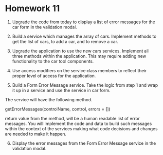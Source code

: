 # Homework 11

1. Upgrade the code from today to display a list of error messages for the car form in the validation modal.

2. Build a service which manages the array of cars. Implement methods to get the list of cars, to add a car, and to remove a car.

3. Upgrade the application to use the new cars services. Implement all three methods within the application. This may require adding new functionality to the car tool components.

4. Use access modifiers on the service class members to reflect their proper level of access for the application.

5. Build a Form Error Message service. Take the logic from step 1 and wrap it up in a service and use the service in car form.

The service will have the following method.

getErrorMessages(controlName, control, errors = [])

return value from the method, will be a human readable list of error messages. You will implement the code and data to build such messages within the context of the services making what code decisions and changes are needed to make it happen.

6. Display the error messages from the Form Error Message service in the validation modal.
